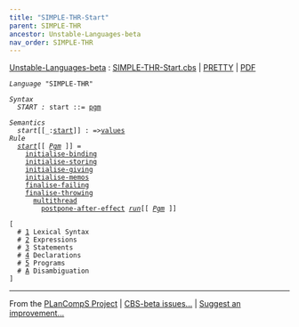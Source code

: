 ```yaml
---
title: "SIMPLE-THR-Start"
parent: SIMPLE-THR
ancestor: Unstable-Languages-beta
nav_order: SIMPLE-THR
---
```


[Unstable-Languages-beta] : [SIMPLE-THR-Start.cbs] \| [PRETTY] \| [PDF]


<div class="highlighter-rouge"><pre class="highlight"><code><i class="keyword">Language</i> <span id="Language_SIMPLE-THR">"SIMPLE-THR"</span></code></pre></div>
<div class="highlighter-rouge"><pre class="highlight"><code><i class="keyword">Syntax</i>
  <i class="keyword"></i><i class="var"><i class="var"><span id="VariableStem_START">START</span></i> :</i> <span class="syn-name"><span id="SyntaxName_start">start</span></span> ::= <span class="syn-name"><a href="../SIMPLE-THR-5-Programs/index.html#SyntaxName_pgm">pgm</a></span></code></pre></div>

<div class="highlighter-rouge"><pre class="highlight"><code><i class="keyword">Semantics</i>
  <i class="sem-name"><span id="SemanticsName_start">start</span></i>[[_:<span class="syn-name"><a href="#SyntaxName_start">start</a></span>]] : =><span class="name"><a href="../../../../../Funcons-beta/Values/Value-Types/index.html#Name_values">values</a></span>
<i class="keyword">Rule</i>
  <i class="sem-name"><a href="#SemanticsName_start">start</a></i>[[ <span id="Variable38_Pgm"><i class="var"><a href="../SIMPLE-THR-5-Programs/index.html#VariableStem_Pgm">Pgm</a></i></span> ]] =
    <span class="name"><a href="../../../../../Funcons-beta/Computations/Normal/Binding/index.html#Name_initialise-binding">initialise-binding</a></span>
    <span class="name"><a href="../../../../../Funcons-beta/Computations/Normal/Storing/index.html#Name_initialise-storing">initialise-storing</a></span>
    <span class="name"><a href="../../../../../Funcons-beta/Computations/Normal/Giving/index.html#Name_initialise-giving">initialise-giving</a></span>
    <span class="name"><a href="../../../../../Unstable-Funcons-beta/Computations/Normal/Memos/index.html#Name_initialise-memos">initialise-memos</a></span>
    <span class="name"><a href="../../../../../Funcons-beta/Computations/Abnormal/Failing/index.html#Name_finalise-failing">finalise-failing</a></span>
    <span class="name"><a href="../../../../../Funcons-beta/Computations/Abnormal/Throwing/index.html#Name_finalise-throwing">finalise-throwing</a></span>
      <span class="name"><a href="../../../../../Unstable-Funcons-beta/Computations/Threads/Multithreading/index.html#Name_multithread">multithread</a></span> 
        <span class="name"><a href="../../../../../Unstable-Funcons-beta/Computations/Abnormal/Postponing/index.html#Name_postpone-after-effect">postpone-after-effect</a></span> <i class="sem-name"><a href="../SIMPLE-THR-5-Programs/index.html#SemanticsName_run">run</a></i>[[ <a href="#Variable38_Pgm"><i class="var">Pgm</i></a> ]]</code></pre></div>
<div class="highlighter-rouge"><pre class="highlight"><code>[
  # <a href="../SIMPLE-THR-1-Lexical/index.html#SectionNumber_1">1</a> Lexical Syntax
  # <a href="../SIMPLE-THR-2-Expressions/index.html#SectionNumber_2">2</a> Expressions
  # <a href="../SIMPLE-THR-3-Statements/index.html#SectionNumber_3">3</a> Statements
  # <a href="../SIMPLE-THR-4-Declarations/index.html#SectionNumber_4">4</a> Declarations
  # <a href="../SIMPLE-THR-5-Programs/index.html#SectionNumber_5">5</a> Programs
  # <a href="../SIMPLE-THR-A-Disambiguation/index.html#SectionNumber_A">A</a> Disambiguation
]</code></pre></div>



[Funcons-beta]: /CBS-beta/docs/Funcons-beta
  "FUNCONS-BETA"
[Unstable-Funcons-beta]: /CBS-beta/docs/Unstable-Funcons-beta
  "UNSTABLE-FUNCONS-BETA"
[Languages-beta]: /CBS-beta/docs/Languages-beta
  "LANGUAGES-BETA"
[Unstable-Languages-beta]: /CBS-beta/docs/Unstable-Languages-beta
  "UNSTABLE-LANGUAGES-BETA"
[CBS-beta]: /CBS-beta
  "CBS-BETA"
[SIMPLE-THR-Start.cbs]: https://github.com/plancomps/CBS-beta/blob/master/Unstable-Languages-beta/SIMPLE-Threads/SIMPLE-THR-cbs/SIMPLE-THR/SIMPLE-THR-Start/SIMPLE-THR-Start.cbs
  "CBS SOURCE FILE ON GITHUB"
[PLAIN]: /CBS-beta/docs/Unstable-Languages-beta/SIMPLE-Threads/SIMPLE-THR-cbs/SIMPLE-THR/SIMPLE-THR-Start
  "CBS SOURCE WEB PAGE"
[PRETTY]: /CBS-beta/math/Unstable-Languages-beta/SIMPLE-Threads/SIMPLE-THR-cbs/SIMPLE-THR/SIMPLE-THR-Start
  "CBS-KATEX WEB PAGE"
[PDF]: /CBS-beta/math/Unstable-Languages-beta/SIMPLE-Threads/SIMPLE-THR-cbs/SIMPLE-THR/SIMPLE-THR-Start/SIMPLE-THR-Start.pdf
  "CBS-LATEX PDF FILE"
[PLanCompS Project]: https://plancomps.github.io
  "PROGRAMMING LANGUAGE COMPONENTS AND SPECIFICATIONS PROJECT HOME PAGE"

____

From the [PLanCompS Project] | [CBS-beta issues...] | [Suggest an improvement...]

[CBS-beta issues...]: https://github.com/plancomps/CBS-beta/issues
   "CBS-BETA ISSUE REPORTS ON GITHUB"
 [Suggest an improvement...]: mailto:plancomps@gmail.com?Subject=CBS-beta%20-%20comment&Body=Re%3A%20CBS-beta%20specification%20at%20SIMPLE-THR/SIMPLE-THR-Start/SIMPLE-THR-Start.cbs%0A%0AComment/Query/Issue/Suggestion%3A%0A%0A%0ASignature%3A%0A
   "GENERATE AN EMAIL TEMPLATE"

